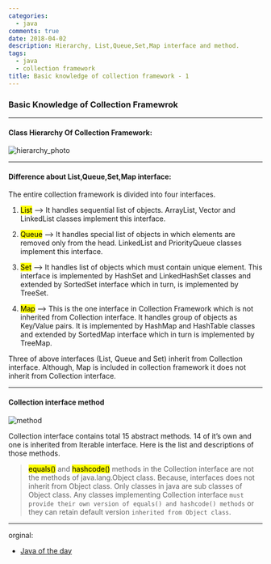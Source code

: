 ```yaml
---
categories:
  - java
comments: true
date: 2018-04-02
description: Hierarchy, List,Queue,Set,Map interface and method.
tags:
  - java
  - collection framework
title: Basic knowledge of collection framework - 1
---
```




### Basic Knowledge of Collection Framewrok
---

#### Class Hierarchy Of Collection Framework:
![hierarchy_photo](http://javaconceptoftheday.com/wp-content/uploads/2014/11/CollectionHierarchy.png?)

----

#### Difference about List,Queue,Set,Map interface:
The entire collection framework is divided into four interfaces.

1) <mark>List</mark>  —> It handles sequential list of objects. ArrayList, Vector and LinkedList classes implement this interface.

2) <mark>Queue</mark>  —> It handles special list of objects in which elements are removed only from the head. LinkedList and PriorityQueue classes implement this interface.

3) <mark>Set</mark>  —> It handles list of objects which must contain unique element. This interface is implemented by HashSet and LinkedHashSet classes and extended by SortedSet interface which in turn, is implemented by TreeSet.

4) <mark>Map</mark>  —> This is the one interface in Collection Framework which is not inherited from Collection interface. It handles group of objects as Key/Value pairs. It is implemented by HashMap and HashTable classes and extended by SortedMap interface which in turn is implemented by TreeMap.

Three of above interfaces (List, Queue and Set) inherit from Collection interface. Although, Map is included in collection framework it does not inherit from Collection interface.

----

#### Collection interface method
![method](http://javaconceptoftheday.com/wp-content/uploads/2014/11/CollectionInterface.png?x70034)

Collection interface contains total 15 abstract methods. 14 of it’s own and one is inherited from Iterable interface. Here is the list and descriptions of those methods.

> <mark>equals()</mark> and <mark>hashcode()</mark> methods in the Collection interface are not the methods of java.lang.Object class. Because, interfaces does not inherit from Object class. Only classes in java are sub classes of Object class. Any classes implementing Collection interface `must provide their own version of equals() and hashcode() methods` or they can retain default version `inherited from Object class`.

----

orginal: 
- [Java of the day](http://javaconceptoftheday.com/collection-framework-list-interface/)

